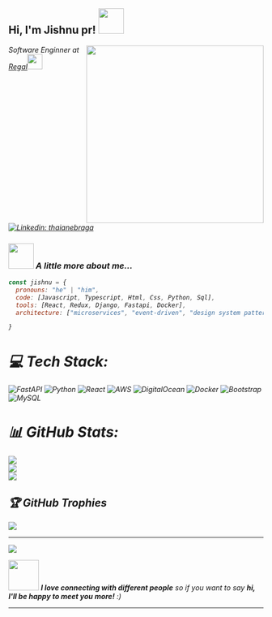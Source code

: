 <h2> Hi, I'm Jishnu pr! <img src="https://media.giphy.com/media/mGcNjsfWAjY5AEZNw6/giphy.gif" width="50"></h2>
<img align='right' src="https://mir-s3-cdn-cf.behance.net/project_modules/hd/06f21a161921919.63cd7887d0a70.gif" width="350">
<p><em>Software Enginner at <a href="https://www.regaljewellers.net/">Regal</a><img src="https://media.giphy.com/media/fYSnHlufseco8Fh93Z/giphy.gif" width="30"
</em></p>


[![Linkedin: thaianebraga](https://img.shields.io/badge/-Jishnu-blue?style=flat-square&logo=Linkedin&logoColor=white&link=https://www.linkedin.com/in/jishnupr//)](https://www.linkedi)



### <img src="https://media.giphy.com/media/VgCDAzcKvsR6OM0uWg/giphy.gif" width="50"> A little more about me...  

```javascript
const jishnu = {
  pronouns: "he" | "him",
  code: [Javascript, Typescript, Html, Css, Python, Sql],
  tools: [React, Redux, Django, Fastapi, Docker],
  architecture: ["microservices", "event-driven", "design system pattern"],

}
```
# 💻 Tech Stack:
![FastAPI](https://img.shields.io/badge/FastAPI-005571?style=for-the-badge&logo=fastapi) ![Python](https://img.shields.io/badge/python-3670A0?style=for-the-badge&logo=python&logoColor=ffdd54) ![React](https://img.shields.io/badge/react-%2320232a.svg?style=for-the-badge&logo=react&logoColor=%2361DAFB) ![AWS](https://img.shields.io/badge/AWS-%23FF9900.svg?style=for-the-badge&logo=amazon-aws&logoColor=white) ![DigitalOcean](https://img.shields.io/badge/DigitalOcean-%230167ff.svg?style=for-the-badge&logo=digitalOcean&logoColor=white) ![Docker](https://img.shields.io/badge/docker-%230db7ed.svg?style=for-the-badge&logo=docker&logoColor=white) ![Bootstrap](https://img.shields.io/badge/bootstrap-%238511FA.svg?style=for-the-badge&logo=bootstrap&logoColor=white) ![MySQL](https://img.shields.io/badge/mysql-4479A1.svg?style=for-the-badge&logo=mysql&logoColor=white)
# 📊 GitHub Stats:
![](https://github-readme-stats.vercel.app/api?username=jishnu&theme=dark&hide_border=false&include_all_commits=false&count_private=false)<br/>
![](https://github-readme-streak-stats.herokuapp.com/?user=jishnu&theme=dark&hide_border=false)<br/>
![](https://github-readme-stats.vercel.app/api/top-langs/?username=jishnu&theme=dark&hide_border=false&include_all_commits=false&count_private=false&layout=compact)

## 🏆 GitHub Trophies
![](https://github-profile-trophy.vercel.app/?username=jishnu&theme=default&no-frame=false&no-bg=true&margin-w=4)

---
[![](https://visitcount.itsvg.in/api?id=jishnu&icon=0&color=0)](https://visitcount.itsvg.in)

<img src="https://media.giphy.com/media/LnQjpWaON8nhr21vNW/giphy.gif" width="60"> <em><b>I love connecting with different people</b> so if you want to say <b>hi, I'll be happy to meet you more!</b> :)</em>

---
